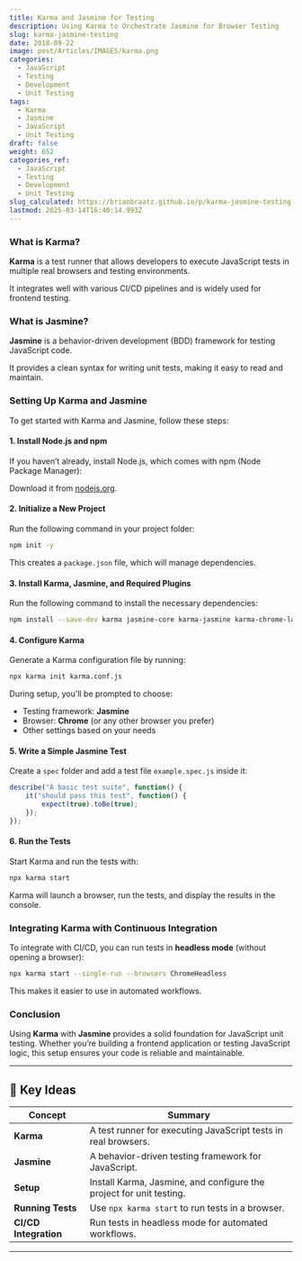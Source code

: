 ```yaml
---
title: Karma and Jasmine for Testing
description: Using Karma to Orchestrate Jasmine for Browser Testing
slug: karma-jasmine-testing
date: 2018-09-22
image: post/Articles/IMAGES/karma.png
categories:
  - JavaScript
  - Testing
  - Development
  - Unit Testing
tags:
  - Karma
  - Jasmine
  - JavaScript
  - Unit Testing
draft: false
weight: 652
categories_ref:
  - JavaScript
  - Testing
  - Development
  - Unit Testing
slug_calculated: https://brianbraatz.github.io/p/karma-jasmine-testing
lastmod: 2025-03-14T16:40:14.993Z
---
```

<!-- 
## Karma and Jasmine for Testing

Testing is a crucial part of modern software development, and in the JavaScript ecosystem, **Karma** and **Jasmine** are two popular tools for writing and running unit tests. If you’ve ever wanted to automate your JavaScript testing process efficiently, this guide will walk you through using Karma with Jasmine. -->

### What is Karma?

**Karma** is a test runner that allows developers to execute JavaScript tests in multiple real browsers and testing environments.

It integrates well with various CI/CD pipelines and is widely used for frontend testing.

### What is Jasmine?

**Jasmine** is a behavior-driven development (BDD) framework for testing JavaScript code.

It provides a clean syntax for writing unit tests, making it easy to read and maintain.

### Setting Up Karma and Jasmine

To get started with Karma and Jasmine, follow these steps:

#### 1. Install Node.js and npm

If you haven’t already, install Node.js, which comes with npm (Node Package Manager):

Download it from [nodejs.org](https://nodejs.org/).

#### 2. Initialize a New Project

Run the following command in your project folder:

```sh
npm init -y
```

This creates a `package.json` file, which will manage dependencies.

#### 3. Install Karma, Jasmine, and Required Plugins

Run the following command to install the necessary dependencies:

```sh
npm install --save-dev karma jasmine-core karma-jasmine karma-chrome-launcher karma-cli
```

#### 4. Configure Karma

Generate a Karma configuration file by running:

```sh
npx karma init karma.conf.js
```

During setup, you'll be prompted to choose:

* Testing framework: **Jasmine**
* Browser: **Chrome** (or any other browser you prefer)
* Other settings based on your needs

#### 5. Write a Simple Jasmine Test

Create a `spec` folder and add a test file `example.spec.js` inside it:

```js
describe("A basic test suite", function() {
    it("should pass this test", function() {
        expect(true).toBe(true);
    });
});
```

#### 6. Run the Tests

Start Karma and run the tests with:

```sh
npx karma start
```

Karma will launch a browser, run the tests, and display the results in the console.

### Integrating Karma with Continuous Integration

To integrate with CI/CD, you can run tests in **headless mode** (without opening a browser):

```sh
npx karma start --single-run --browsers ChromeHeadless
```

This makes it easier to use in automated workflows.

### Conclusion

Using **Karma** with **Jasmine** provides a solid foundation for JavaScript unit testing. Whether you’re building a frontend application or testing JavaScript logic, this setup ensures your code is reliable and maintainable.

***

## 🔑 Key Ideas

| Concept               | Summary                                                             |
| --------------------- | ------------------------------------------------------------------- |
| **Karma**             | A test runner for executing JavaScript tests in real browsers.      |
| **Jasmine**           | A behavior-driven testing framework for JavaScript.                 |
| **Setup**             | Install Karma, Jasmine, and configure the project for unit testing. |
| **Running Tests**     | Use `npx karma start` to run tests in a browser.                    |
| **CI/CD Integration** | Run tests in headless mode for automated workflows.                 |

***

